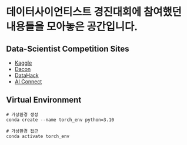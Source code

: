 # 데이터사이언티스트 경진대회에 참여했던 내용들을 모아놓은 공간입니다.

## Data-Scientist Competition Sites
- [Kaggle](https://www.kaggle.com/competitions/)
- [Dacon](https://dacon.io/)
- [DataHack](https://datahack.analyticsvidhya.com/)
- [AI Connect](https://aiconnect.kr/)

## Virtual Environment
```
# 가상환경 생성
conda create --name torch_env python=3.10

# 가상환경 접근
conda activate torch_env
```